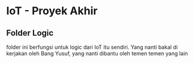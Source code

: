 # IoT - Proyek Akhir

## Folder Logic

folder ini berfungsi untuk logic dari IoT itu sendiri. Yang nanti bakal di kerjakan oleh Bang Yusuf, yang nanti dibantu oleh temen temen yang lain
